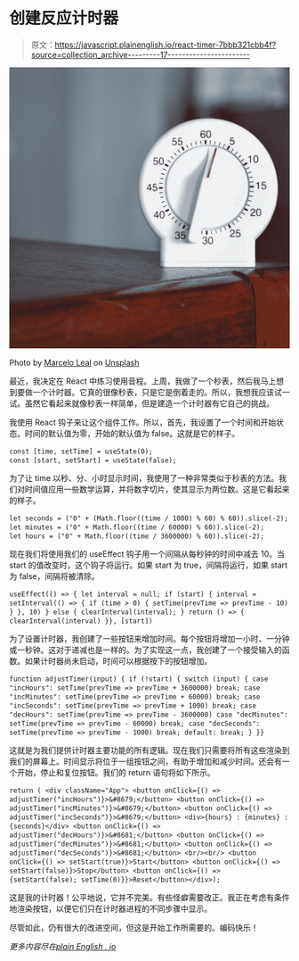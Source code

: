 # 创建反应计时器

> 原文：<https://javascript.plainenglish.io/react-timer-7bbb321cbb4f?source=collection_archive---------17----------------------->

![](img/a2b0a682e36b4527a3eb1fe5c388d251.png)

Photo by [Marcelo Leal](https://unsplash.com/@marceloleal80?utm_source=medium&utm_medium=referral) on [Unsplash](https://unsplash.com?utm_source=medium&utm_medium=referral)

最近，我决定在 React 中练习使用音程。上周，我做了一个秒表，然后我马上想到要做一个计时器。它真的很像秒表，只是它是倒着走的。所以，我想我应该试一试。虽然它看起来就像秒表一样简单，但是建造一个计时器有它自己的挑战。

我使用 React 钩子来让这个组件工作。所以，首先，我设置了一个时间和开始状态。时间的默认值为零，开始的默认值为 false。这就是它的样子。

```
const [time, setTime] = useState(0);
const [start, setStart] = useState(false);
```

为了让 time 以秒、分、小时显示时间，我使用了一种非常类似于秒表的方法。我们对时间值应用一些数学运算，并将数字切片，使其显示为两位数。这是它看起来的样子。

```
let seconds = ("0" + (Math.floor((time / 1000) % 60) % 60)).slice(-2);
let minutes = ("0" + Math.floor((time / 60000) % 60)).slice(-2);
let hours = ("0" + Math.floor((time / 3600000) % 60)).slice(-2);
```

现在我们将使用我们的 useEffect 钩子用一个间隔从每秒钟的时间中减去 10。当 start 的值改变时，这个钩子将运行。如果 start 为 true，间隔将运行，如果 start 为 false，间隔将被清除。

```
useEffect(() => { let interval = null; if (start) { interval = setInterval(() => { if (time > 0) { setTime(prevTime => prevTime - 10) } }, 10) } else { clearInterval(interval); } return () => { clearInterval(interval) }}, [start])
```

为了设置计时器，我创建了一些按钮来增加时间。每个按钮将增加一小时、一分钟或一秒钟。这对于递减也是一样的。为了实现这一点，我创建了一个接受输入的函数。如果计时器尚未启动，时间可以根据按下的按钮增加。

```
function adjustTimer(input) { if (!start) { switch (input) { case "incHours": setTime(prevTime => prevTime + 3600000) break; case "incMinutes": setTime(prevTime => prevTime + 60000) break; case "incSeconds": setTime(prevTime => prevTime + 1000) break; case "decHours": setTime(prevTime => prevTime - 3600000) case "decMinutes": setTime(prevTime => prevTime - 60000) break; case "decSeconds": setTime(prevTime => prevTime - 1000) break; default: break; } }}
```

这就是为我们提供计时器主要功能的所有逻辑。现在我们只需要将所有这些渲染到我们的屏幕上。时间显示将位于一组按钮之间，有助于增加和减少时间。还会有一个开始，停止和复位按钮。我们的 return 语句将如下所示。

```
return ( <div className="App"> <button onClick={() => adjustTimer("incHours")}>&#8679;</button> <button onClick={() => adjustTimer("incMinutes")}>&#8679;</button> <button onClick={() => adjustTimer("incSeconds")}>&#8679;</button> <div>{hours} : {minutes} : {seconds}</div> <button onClick={() => adjustTimer("decHours")}>&#8681;</button> <button onClick={() => adjustTimer("decMinutes")}>&#8681;</button> <button onClick={() => adjustTimer("decSeconds")}>&#8681;</button> <br/><br/> <button onClick={() => setStart(true)}>Start</button> <button onClick={() => setStart(false)}>Stop</button> <button onClick={() => {setStart(false); setTime(0)}}>Reset</button></div>);
```

这是我的计时器！公平地说，它并不完美。有些怪癖需要改正。我正在考虑有条件地渲染按钮，以便它们只在计时器进程的不同步骤中显示。

尽管如此，仍有很大的改进空间，但这是开始工作所需要的。编码快乐！

*更多内容尽在*[*plain English . io*](http://plainenglish.io/)